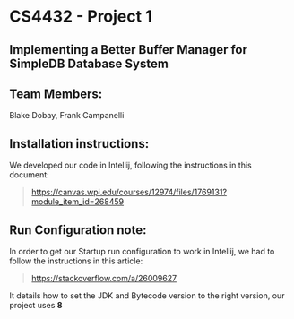 # CS4432 - Project 1
## Implementing a Better Buffer Manager for SimpleDB Database System

## Team Members:

Blake Dobay, Frank Campanelli

## Installation instructions:

We developed our code in Intellij, following the instructions in this document:
>https://canvas.wpi.edu/courses/12974/files/1769131?module_item_id=268459

## Run Configuration note:

In order to get our Startup run configuration to work in Intellij, we had to follow the instructions in this article:
>https://stackoverflow.com/a/26009627

It details how to set the JDK and Bytecode version to the right version, our project uses **8**

